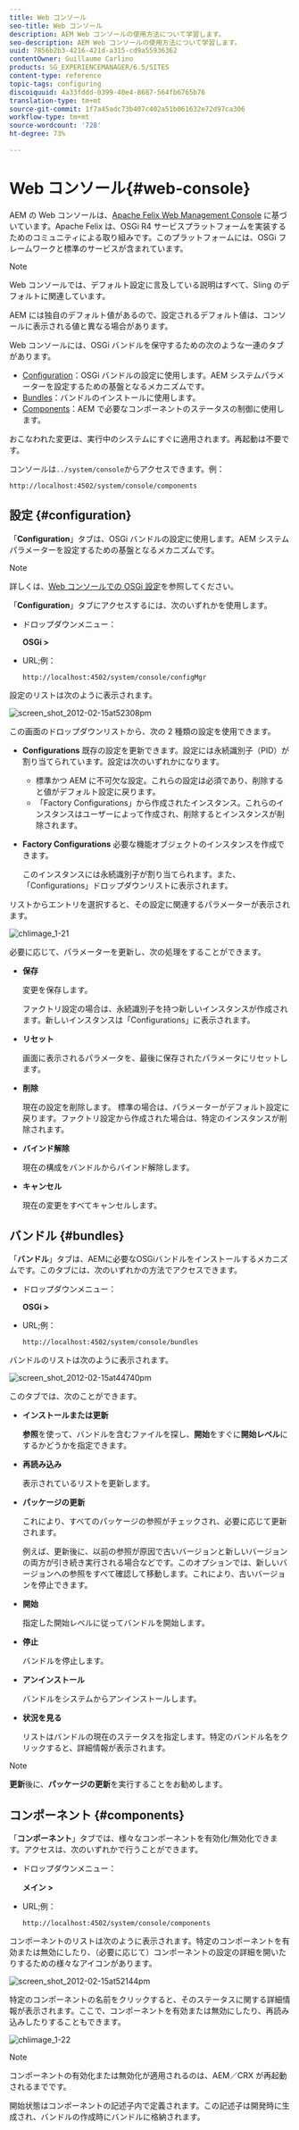 ```yaml
---
title: Web コンソール
seo-title: Web コンソール
description: AEM Web コンソールの使用方法について学習します。
seo-description: AEM Web コンソールの使用方法について学習します。
uuid: 7856b2b3-4216-421d-a315-cd9a55936362
contentOwner: Guillaume Carlino
products: SG_EXPERIENCEMANAGER/6.5/SITES
content-type: reference
topic-tags: configuring
discoiquuid: 4a33fddd-0399-40e4-8687-564fb6765b76
translation-type: tm+mt
source-git-commit: 1f7a45adc73b407c402a51b061632e72d97ca306
workflow-type: tm+mt
source-wordcount: '728'
ht-degree: 73%

---
```



# Web コンソール{#web-console}

AEM の Web コンソールは、[Apache Felix Web Management Console](https://felix.apache.org/documentation/subprojects/apache-felix-web-console.html) に基づいています。Apache Felix は、OSGi R4 サービスプラットフォームを実装するためのコミュニティによる取り組みです。このプラットフォームには、OSGi フレームワークと標準のサービスが含まれています。

>[!NOTE]
>
>Web コンソールでは、デフォルト設定に言及している説明はすべて、Sling のデフォルトに関連しています。
>
>AEM には独自のデフォルト値があるので、設定されるデフォルト値は、コンソールに表示される値と異なる場合があります。

Web コンソールには、OSGi バンドルを保守するための次のような一連のタブがあります。

* [Configuration](#configuration)：OSGi バンドルの設定に使用します。AEM システムパラメーターを設定するための基盤となるメカニズムです。
* [Bundles](#bundles)：バンドルのインストールに使用します。
* [Components](#components)：AEM で必要なコンポーネントのステータスの制御に使用します。

おこなわれた変更は、実行中のシステムにすぐに適用されます。再起動は不要です。

コンソールは`../system/console`からアクセスできます。例：

`http://localhost:4502/system/console/components`

## 設定 {#configuration}

「**Configuration**」タブは、OSGi バンドルの設定に使用します。AEM システムパラメーターを設定するための基盤となるメカニズムです。

>[!NOTE]
>
>詳しくは、[Web コンソールでの OSGi 設定](/help/sites-deploying/configuring-osgi.md)を参照してください。

「**Configuration**」タブにアクセスするには、次のいずれかを使用します。

* ドロップダウンメニュー：

   **OSGi >**

* URL;例：

   `http://localhost:4502/system/console/configMgr`

設定のリストは次のように表示されます。

![screen_shot_2012-02-15at52308pm](assets/screen_shot_2012-02-15at52308pm.png)

この画面のドロップダウンリストから、次の 2 種類の設定を使用できます。

* **Configurations**
既存の設定を更新できます。設定には永続識別子（PID）が割り当てられています。設定は次のいずれかになります。

   * 標準かつ AEM に不可欠な設定。これらの設定は必須であり、削除すると値がデフォルト設定に戻ります。
   * 「Factory Configurations」から作成されたインスタンス。これらのインスタンスはユーザーによって作成され、削除するとインスタンスが削除されます。

* **Factory Configurations**
必要な機能オブジェクトのインスタンスを作成できます。

   このインスタンスには永続識別子が割り当てられます。また、「Configurations」ドロップダウンリストに表示されます。

リストからエントリを選択すると、その設定に関連するパラメーターが表示されます。

![chlimage_1-21](assets/chlimage_1-21a.png)

必要に応じて、パラメーターを更新し、次の処理をすることができます。

* **保存**

   変更を保存します。

   ファクトリ設定の場合は、永続識別子を持つ新しいインスタンスが作成されます。新しいインスタンスは「Configurations」に表示されます。

* **リセット**

   画面に表示されるパラメータを、最後に保存されたパラメータにリセットします。

* **削除**

   現在の設定を削除します。 標準の場合は、パラメーターがデフォルト設定に戻ります。ファクトリ設定から作成された場合は、特定のインスタンスが削除されます。

* **バインド解除**

   現在の構成をバンドルからバインド解除します。

* **キャンセル**

   現在の変更をすべてキャンセルします。

## バンドル {#bundles}

「**バンドル**」タブは、AEMに必要なOSGiバンドルをインストールするメカニズムです。このタブには、次のいずれかの方法でアクセスできます。

* ドロップダウンメニュー：

   **OSGi >**

* URL;例：

   `http://localhost:4502/system/console/bundles`

バンドルのリストは次のように表示されます。

![screen_shot_2012-02-15at44740pm](assets/screen_shot_2012-02-15at44740pm.png)

このタブでは、次のことができます。

* **インストールまたは更新**

   **参照**&#x200B;を使って、バンドルを含むファイルを探し、**開始**&#x200B;をすぐに&#x200B;**開始レベル**&#x200B;にするかどうかを指定できます。

* **再読み込み**

   表示されているリストを更新します。

* **パッケージの更新**

   これにより、すべてのパッケージの参照がチェックされ、必要に応じて更新されます。

   例えば、更新後に、以前の参照が原因で古いバージョンと新しいバージョンの両方が引き続き実行される場合などです。このオプションでは、新しいバージョンへの参照をすべて確認して移動します。これにより、古いバージョンを停止できます。

* **開始**

   指定した開始レベルに従ってバンドルを開始します。

* **停止**

   バンドルを停止します。

* **アンインストール**

   バンドルをシステムからアンインストールします。

* **状況を見る**

   リストはバンドルの現在のステータスを指定します。特定のバンドル名をクリックすると、詳細情報が表示されます。

>[!NOTE]
>
>**更新**&#x200B;後に、**パッケージの更新**&#x200B;を実行することをお勧めします。

## コンポーネント {#components}

「**コンポーネント**」タブでは、様々なコンポーネントを有効化/無効化できます。アクセスは、次のいずれかで行うことができます。

* ドロップダウンメニュー：

   **メイン >**

* URL;例：

   `http://localhost:4502/system/console/components`

コンポーネントのリストは次のように表示されます。特定のコンポーネントを有効または無効にしたり、（必要に応じて）コンポーネントの設定の詳細を開いたりするための様々なアイコンがあります。

![screen_shot_2012-02-15at52144pm](assets/screen_shot_2012-02-15at52144pm.png)

特定のコンポーネントの名前をクリックすると、そのステータスに関する詳細情報が表示されます。ここで、コンポーネントを有効または無効にしたり、再読み込みしたりすることもできます。

![chlimage_1-22](assets/chlimage_1-22a.png)

>[!NOTE]
>
>コンポーネントの有効化または無効化が適用されるのは、AEM／CRX が再起動されるまでです。
>
>開始状態はコンポーネントの記述子内で定義されます。この記述子は開発時に生成され、バンドルの作成時にバンドルに格納されます。

